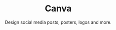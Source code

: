 ---
title: "Canva"
subtitle: "Design social media posts, posters, logos and more."
external_url: https://www.canva.com
logo: 'https://static.canva.com/static/images/favicon-1.ico'
categories: [resources]
---